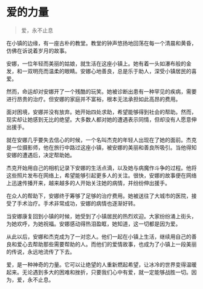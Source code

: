 # 爱的力量
> 爱，永不止息

在小镇的边缘，有一座古朴的教堂。教堂的钟声悠扬地回荡在每一个清晨和黄昏，仿佛在诉说着岁月的故事。

安娜，一位年轻而美丽的姑娘，就生活在这座小镇上。她有着一头如瀑布般的金发，和一双明亮而温柔的眼睛。安娜心地善良，总是乐于助人，深受小镇居民的喜爱。

然而，命运却对安娜开了一个残酷的玩笑。她被诊断出患有一种罕见的疾病，需要进行昂贵的治疗。但安娜的家庭并不富裕，根本无法承担如此高昂的费用。

面对困境，安娜并没有放弃。她开始四处求助，希望能够得到社会的帮助。然而，现实却让她感到无比的绝望。大多数人都对她的遭遇表示同情，但却没有人愿意伸出援手。

就在安娜几乎要失去信心的时候，一个名叫杰克的年轻人出现在了她的面前。杰克是一位摄影师，他在旅行中路过这座小镇，被安娜的美丽和善良所吸引。当他得知安娜的遭遇后，决定帮助她。

杰克开始用自己的相机记录下安娜的生活点滴，以及她与病魔作斗争的过程。他将这些照片发布在网络上，希望能够引起更多人的关注。很快，安娜的故事便在网络上迅速传播开来，越来越多的人开始关注她的病情，并纷纷伸出援手。

在众人的帮助下，安娜终于筹够了足够的治疗费用。她被送往了大城市的医院，接受了手术治疗。手术非常成功，安娜的病情也逐渐好转。

当安娜康复回到小镇的时候，她受到了小镇居民的热烈欢迎。大家纷纷涌上街头，为她欢呼，为她祝福。安娜感动得热泪盈眶，她知道，这一切都是因为爱。

从此以后，安娜和杰克成为了一对恋人。他们一起在小镇上生活，继续用自己的善良和爱心去帮助那些需要帮助的人。而他们的爱情故事，也成为了小镇上一段美丽的传说，永远地流传了下去。

爱，是一种神奇的力量。它可以让绝望的人重新燃起希望，让冰冷的世界变得温暖起来。无论遇到多大的困难和挫折，只要我们心中有爱，就一定能够战胜一切。因为，爱，永不止息。